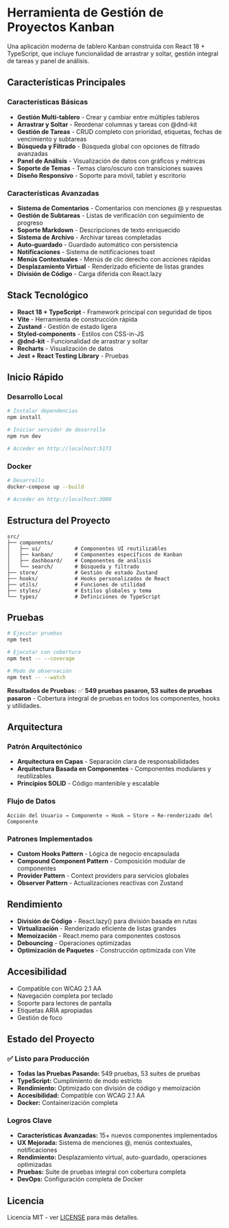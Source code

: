 # Herramienta de Gestión de Proyectos Kanban

Una aplicación moderna de tablero Kanban construida con React 18 + TypeScript, que incluye funcionalidad de arrastrar y soltar, gestión integral de tareas y panel de análisis.

## Características Principales

### Características Básicas
- **Gestión Multi-tablero** - Crear y cambiar entre múltiples tableros
- **Arrastrar y Soltar** - Reordenar columnas y tareas con @dnd-kit
- **Gestión de Tareas** - CRUD completo con prioridad, etiquetas, fechas de vencimiento y subtareas
- **Búsqueda y Filtrado** - Búsqueda global con opciones de filtrado avanzadas
- **Panel de Análisis** - Visualización de datos con gráficos y métricas
- **Soporte de Temas** - Temas claro/oscuro con transiciones suaves
- **Diseño Responsivo** - Soporte para móvil, tablet y escritorio

### Características Avanzadas
- **Sistema de Comentarios** - Comentarios con menciones @ y respuestas
- **Gestión de Subtareas** - Listas de verificación con seguimiento de progreso
- **Soporte Markdown** - Descripciones de texto enriquecido
- **Sistema de Archivo** - Archivar tareas completadas
- **Auto-guardado** - Guardado automático con persistencia
- **Notificaciones** - Sistema de notificaciones toast
- **Menús Contextuales** - Menús de clic derecho con acciones rápidas
- **Desplazamiento Virtual** - Renderizado eficiente de listas grandes
- **División de Código** - Carga diferida con React.lazy

## Stack Tecnológico

- **React 18 + TypeScript** - Framework principal con seguridad de tipos
- **Vite** - Herramienta de construcción rápida
- **Zustand** - Gestión de estado ligera
- **Styled-components** - Estilos con CSS-in-JS
- **@dnd-kit** - Funcionalidad de arrastrar y soltar
- **Recharts** - Visualización de datos
- **Jest + React Testing Library** - Pruebas

## Inicio Rápido

### Desarrollo Local
```bash
# Instalar dependencias
npm install

# Iniciar servidor de desarrollo
npm run dev

# Acceder en http://localhost:5173
```

### Docker
```bash
# Desarrollo
docker-compose up --build

# Acceder en http://localhost:3000
```

## Estructura del Proyecto

```
src/
├── components/
│   ├── ui/           # Componentes UI reutilizables
│   ├── kanban/       # Componentes específicos de Kanban
│   ├── dashboard/    # Componentes de análisis
│   └── search/       # Búsqueda y filtrado
├── store/            # Gestión de estado Zustand
├── hooks/            # Hooks personalizados de React
├── utils/            # Funciones de utilidad
├── styles/           # Estilos globales y tema
└── types/            # Definiciones de TypeScript
```

## Pruebas

```bash
# Ejecutar pruebas
npm test

# Ejecutar con cobertura
npm test -- --coverage

# Modo de observación
npm test -- --watch
```

**Resultados de Pruebas:** ✅ **549 pruebas pasaron, 53 suites de pruebas pasaron** - Cobertura integral de pruebas en todos los componentes, hooks y utilidades.

## Arquitectura

### Patrón Arquitectónico
- **Arquitectura en Capas** - Separación clara de responsabilidades
- **Arquitectura Basada en Componentes** - Componentes modulares y reutilizables
- **Principios SOLID** - Código mantenible y escalable

### Flujo de Datos
```
Acción del Usuario → Componente → Hook → Store → Re-renderizado del Componente
```

### Patrones Implementados
- **Custom Hooks Pattern** - Lógica de negocio encapsulada
- **Compound Component Pattern** - Composición modular de componentes
- **Provider Pattern** - Context providers para servicios globales
- **Observer Pattern** - Actualizaciones reactivas con Zustand

## Rendimiento

- **División de Código** - React.lazy() para división basada en rutas
- **Virtualización** - Renderizado eficiente de listas grandes
- **Memoización** - React.memo para componentes costosos
- **Debouncing** - Operaciones optimizadas
- **Optimización de Paquetes** - Construcción optimizada con Vite

## Accesibilidad

- Compatible con WCAG 2.1 AA
- Navegación completa por teclado
- Soporte para lectores de pantalla
- Etiquetas ARIA apropiadas
- Gestión de foco

## Estado del Proyecto

### ✅ Listo para Producción
- **Todas las Pruebas Pasando:** 549 pruebas, 53 suites de pruebas
- **TypeScript:** Cumplimiento de modo estricto
- **Rendimiento:** Optimizado con división de código y memoización
- **Accesibilidad:** Compatible con WCAG 2.1 AA
- **Docker:** Containerización completa

### Logros Clave
- **Características Avanzadas:** 15+ nuevos componentes implementados
- **UX Mejorada:** Sistema de menciones @, menús contextuales, notificaciones
- **Rendimiento:** Desplazamiento virtual, auto-guardado, operaciones optimizadas
- **Pruebas:** Suite de pruebas integral con cobertura completa
- **DevOps:** Configuración completa de Docker

## Licencia

Licencia MIT - ver [LICENSE](LICENSE) para más detalles.
